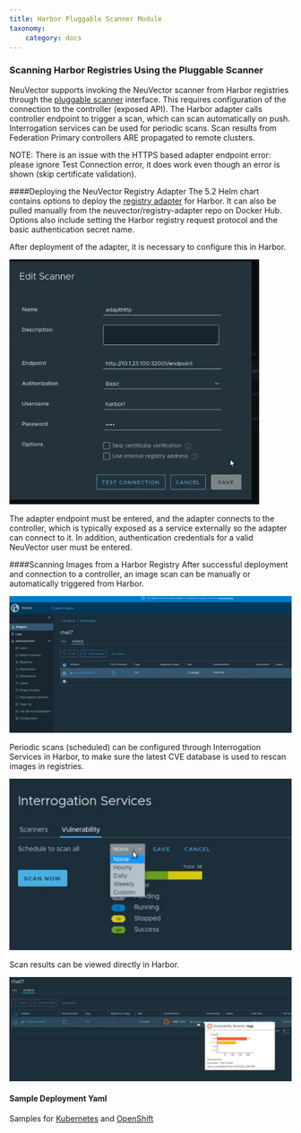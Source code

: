 ```yaml
---
title: Harbor Pluggable Scanner Module
taxonomy:
    category: docs
---
```


### Scanning Harbor Registries Using the Pluggable Scanner

NeuVector supports invoking the NeuVector scanner from Harbor registries through the [pluggable scanner](https://github.com/goharbor/pluggable-scanner-spec) interface. This requires configuration of the connection to the controller (exposed API). The Harbor adapter calls controller endpoint to trigger a scan, which can scan automatically on push. Interrogation services can be used for periodic scans. Scan results from Federation Primary controllers ARE propagated to remote clusters.  

NOTE: There is an issue with the HTTPS based adapter endpoint error: please ignore Test Connection error, it does work even though an error is shown (skip certificate validation).

####Deploying the NeuVector Registry Adapter
The 5.2 Helm chart contains options to deploy the [registry adapter](https://github.com/neuvector/neuvector-helm/blob/master/charts/core/templates/registry-adapter.yaml) for Harbor. It can also be pulled manually from the neuvector/registry-adapter repo on Docker Hub. Options also include setting the Harbor registry request protocol and the basic authentication secret name.

After deployment of the adapter, it is necessary to configure this in Harbor.

![Harbor](5_2_adapter_configuration.png)

The adapter endpoint must be entered, and the adapter connects to the controller, which is typically exposed as a service externally so the adapter can connect to it. In addition, authentication credentials for a valid NeuVector user must be entered.

####Scanning Images from a Harbor Registry
After successful deployment and connection to a controller, an image scan can be manually or automatically triggered from Harbor. 

![Harbor](2_Scan_image.png)

Periodic scans (scheduled) can be configured through Interrogation Services in Harbor, to make sure the latest CVE database is used to rescan images in registries.

![Harbor](4_interrogation.png)

Scan results can be viewed directly in Harbor.

![results](3_scanresults.png)

#### Sample Deployment Yaml
Samples for [Kubernetes](https://raw.githubusercontent.com/neuvector/manifests/main/kubernetes/5.3.0/neuvector-registry-adapter-k8s.yaml) and [OpenShift](https://raw.githubusercontent.com/neuvector/manifests/main/kubernetes/5.3.0/neuvector-registry-adapter-oc.yaml)
